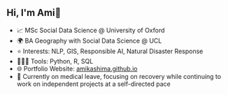 ## Hi, I'm Ami👋

- 📈 MSc Social Data Science @ University of Oxford  
- 🌍 BA Geography with Social Data Science @ UCL  
- ⭐️ Interests: NLP, GIS, Responsible AI, Natural Disaster Response
- 🧑🏻‍💻 Tools: Python, R, SQL
- 🌐 Portfolio Website: [amikashima.github.io](https://amikashima.github.io) 
- 🧩 Currently on medical leave, focusing on recovery while continuing to work on independent projects at a self-directed pace
<!--
**amikashima/amikashima** is a ✨ _special_ ✨ repository because its `README.md` (this file) appears on your GitHub profile.

Here are some ideas to get you started:

- 🔭 I’m currently working on ...
- 🌱 I’m currently learning ...
- 👯 I’m looking to collaborate on ...
- 🤔 I’m looking for help with ...
- 💬 Ask me about ...
- 📫 How to reach me: ...
- 😄 Pronouns: ...
- ⚡ Fun fact: ...
-->
